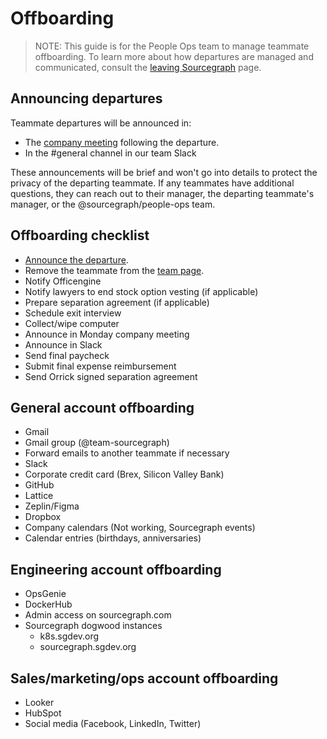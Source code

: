 # Offboarding

> NOTE: This guide is for the People Ops team to manage teammate offboarding. To learn more about how departures are managed and communicated, consult the [leaving Sourcegraph](leaving.md) page.

## Announcing departures

Teammate departures will be announced in:
- The [company meeting](../communication/company_meeting.md) following the departure.
- In the #general channel in our team Slack

These announcements will be brief and won't go into details to protect the privacy of the departing teammate. If any teammates have additional questions, they can reach out to their manager, the departing teammate's manager, or the @sourcegraph/people-ops team.

## Offboarding checklist

- [Announce the departure](#announcing-departures).
- Remove the teammate from the [team page](../../company/team/index.md).
- Notify Officengine
- Notify lawyers to end stock option vesting (if applicable)
- Prepare separation agreement (if applicable)
- Schedule exit interview
- Collect/wipe computer
- Announce in Monday company meeting
- Announce in Slack
- Send final paycheck
- Submit final expense reimbursement
- Send Orrick signed separation agreement

## General account offboarding
- Gmail
- Gmail group (@team-sourcegraph)
- Forward emails to another teammate if necessary
- Slack
- Corporate credit card (Brex, Silicon Valley Bank)
- GitHub
- Lattice
- Zeplin/Figma
- Dropbox
- Company calendars (Not working, Sourcegraph events)
- Calendar entries (birthdays, anniversaries)

## Engineering account offboarding
- OpsGenie
- DockerHub
- Admin access on sourcegraph.com
- Sourcegraph dogwood instances
  - k8s.sgdev.org
  - sourcegraph.sgdev.org


## Sales/marketing/ops account offboarding
- Looker
- HubSpot
- Social media (Facebook, LinkedIn, Twitter)
